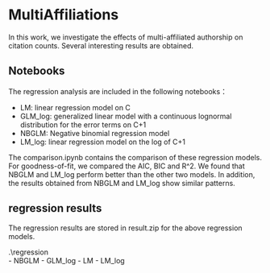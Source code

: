 # MultiAffiliations
In this work, we investigate the effects of multi-affiliated authorship on citation counts. Several interesting results are obtained.

## Notebooks

The regression analysis are included in the following notebooks：

- LM: linear regression model on C
- GLM_log: generalized linear model with a continuous lognormal distribution for the error terms on C+1
- NBGLM: Negative binomial regression model
- LM_log: linear regression model on the log of C+1

The comparison.ipynb contains the comparison of these regression models. For goodness-of-fit, we compared
the AIC, BIC and R^2. We found that NBGLM and LM_log perform better than the other two models. In addition,
the results obtained from NBGLM and LM_log show similar patterns.

## regression results
The regression results are stored in result.zip for the above regression models.

.\regression\
    - NBGLM
    - GLM_log
    - LM
    - LM_log
